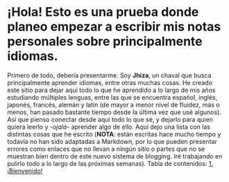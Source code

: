 # ¡Hola! Esto es una prueba donde planeo empezar a escribir mis notas personales sobre principalmente idiomas.
Primero de todo, debería presentarme.
Soy **Jhiza**, un chaval que busca principalmente aprender idiomas, entre otras muchas cosas.
He creado este sitio para dejar aquí todo lo que he aprendido a lo largo de mis años estudiando múltiples lenguas, entre las que se encuentra español, inglés, japonés, francés, alemán y latín (de mayor a menor nivel de fluidez, más o menos, han pasado bastante tiempo desde la última vez que usé algunos).
Así que pienso conectar desde aquí todo lo que sé, y dejarlo para quien quiera leerlo y -_ojalá_- aprender algo de ello.
Aquí dejo una lista con las distintas cosas que he escrito
(**NOTA**: están escritas hace mucho tiempo y todavía no han sido adaptadas a Markdown, por lo que pueden presentar errores como enlaces que no llevan a ningún sitio o partes que no se muestran bien dentro de este nuevo sistema de blogging. Iré trabajando en pulirlo todo a lo largo de las próximas semanas).
Tabla de contenidos:
[1. ¡Bienvenido!](archivo1.md)

